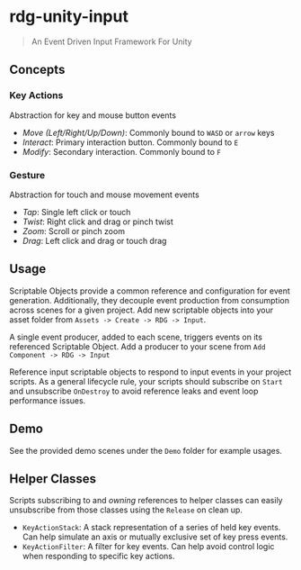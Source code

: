 # rdg-unity-input
> An Event Driven Input Framework For Unity

## Concepts

### Key Actions

Abstraction for key and mouse button events

* *Move (Left/Right/Up/Down)*: Commonly bound to `WASD` or `arrow` keys
* *Interact*: Primary interaction button. Commonly bound to `E`
* *Modify*: Secondary interaction. Commonly bound to `F`

### Gesture

Abstraction for touch and mouse movement events

* *Tap*: Single left click or touch
* *Twist*: Right click and drag or pinch twist
* *Zoom*: Scroll or pinch zoom
* *Drag*: Left click and drag or touch drag

## Usage

Scriptable Objects provide a common reference and configuration for event generation. Additionally, they decouple event production from consumption across scenes for a given project. Add new scriptable objects into your asset folder from `Assets -> Create -> RDG -> Input`.

A single event producer, added to each scene, triggers events on its referenced Scriptable Object. Add a producer to your scene from `Add Component -> RDG -> Input`

Reference input scriptable objects to respond to input events in your project scripts. As a general lifecycle rule, your scripts should subscribe on `Start` and unsubscribe `OnDestroy` to avoid reference leaks and event loop performance issues.


## Demo

See the provided demo scenes under the `Demo` folder for example usages.
## Helper Classes

Scripts subscribing to and *owning* references to helper classes can easily unsubscribe from those classes using the `Release` on clean up.

* `KeyActionStack`: A stack representation of a series of held key events. Can help simulate an axis or mutually exclusive set of key press events.
* `KeyActionFilter`: A filter for key events. Can help  avoid control logic when responding to specific key actions. 
